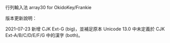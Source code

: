 行列輸入法 array30 for OkidoKey/Frankie

版本更新說明：

2021-07-23 新增 CJK Ext-G (big)，並補足原本 Unicode 13.0 中未定義於 CJK Ext-A/B/C/D/E/F/G 中的漢字 (both)。
